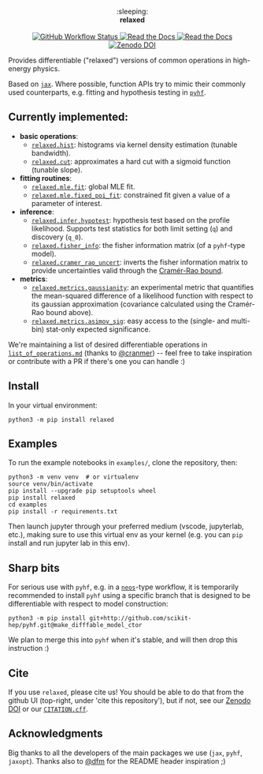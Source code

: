 <p align="center">
  :sleeping:<br>
  <strong>relaxed</strong><br>
  <br>
  <a href="https://github.com/gradhep/relaxed/actions">
    <img alt="GitHub Workflow Status" src="https://github.com/gradhep/relaxed/workflows/CI/badge.svg">
  </a>
  <a href="https://codecov.io/gh/gradhep/relaxed">
    <img alt="Read the Docs" src="https://codecov.io/gh/gradhep/relaxed/branch/main/graph/badge.svg?token=CJLGC7H7NY">
  </a>
  <a href="https://relaxed.readthedocs.io/en/latest/?badge=latest">
    <img alt="Read the Docs" src="https://readthedocs.org/projects/relaxed/badge/?version=latest">
  </a>
  <a href="https://zenodo.org/badge/latestdoi/264991846">
    <img alt="Zenodo DOI" src="https://zenodo.org/badge/264991846.svg">
  </a>
</p>


[actions-badge]:            https://github.com/gradhep/relaxed/workflows/CI/badge.svg
[actions-link]:             https://github.com/gradhep/relaxed/actions
[black-badge]:              https://img.shields.io/badge/code%20style-black-000000.svg
[black-link]:               https://github.com/psf/black
[conda-badge]:              https://img.shields.io/conda/vn/conda-forge/relaxed
[conda-link]:               https://github.com/conda-forge/relaxed-feedstock
[github-discussions-badge]: https://img.shields.io/static/v1?label=Discussions&message=Ask&color=blue&logo=github
[github-discussions-link]:  https://github.com/gradhep/relaxed/discussions
[gitter-badge]:             https://badges.gitter.im/https://github.com/gradhep/relaxed/community.svg
[gitter-link]:              https://gitter.im/https://github.com/gradhep/relaxed/community?utm_source=badge&utm_medium=badge&utm_campaign=pr-badge
[pypi-link]:                https://pypi.org/project/relaxed/
[pypi-platforms]:           https://img.shields.io/pypi/pyversions/relaxed
[pypi-version]:             https://badge.fury.io/py/relaxed.svg
[rtd-badge]:                https://readthedocs.org/projects/relaxed/badge/?version=latest
[rtd-link]:                 https://relaxed.readthedocs.io/en/latest/?badge=latest
[sk-badge]:                 https://scikit-hep.org/assets/images/Scikit--HEP-Project-blue.svg


Provides differentiable ("relaxed") versions of common operations in high-energy physics.

Based on [`jax`](http://github.com/google/jax). Where possible, function APIs try to mimic their commonly used counterparts, e.g. fitting and hypothesis testing in [`pyhf`](http://github.com/scikit-hep/pyhf).

## Currently implemented:
- **basic operations**:
  - [`relaxed.hist`](src/relaxed/ops/histograms.py): histograms via kernel density estimation (tunable bandwidth).
  - [`relaxed.cut`](src/relaxed/ops/cuts.py): approximates a hard cut with a sigmoid function (tunable slope).
- **fitting routines**:
  - [`relaxed.mle.fit`](src/relaxed/mle/global_fit.py): global MLE fit.
  - [`relaxed.mle.fixed_poi_fit`](src/relaxed/infer/hypothesis_test.py): constrained fit given a value of a parameter of interest.
- **inference**:
  - [`relaxed.infer.hypotest`](src/relaxed/infer/hypothesis_test.py): hypothesis test based on the profile likelihood. Supports test statistics for both limit setting (`q`) and discovery (`q_0`).
  - [`relaxed.fisher_info`](src/relaxed/ops/fisher_information.py): the fisher information matrix (of a `pyhf`-type model).
  - [`relaxed.cramer_rao_uncert`](src/relaxed/ops/fisher_information.py): inverts the fisher information matrix to provide uncertainties valid through the [Cramér-Rao bound](https://en.wikipedia.org/wiki/Cram%C3%A9r%E2%80%93Rao_bound).
- **metrics**:
  - [`relaxed.metrics.gaussianity`](src/relaxed/metrics/likelihood_gaussianity.py): an experimental metric that quantifies the mean-squared difference of a likelihood function with respect to its gaussian approximation (covariance calculated using the Cramér-Rao bound above).
  - [`relaxed.metrics.asimov_sig`](src/relaxed/metrics/significance.py): easy access to the (single- and multi-bin) stat-only expected significance.

We're maintaining a list of desired differentiable operations in [`list_of_operations.md`](list_of_operations.md) (thanks to [@cranmer](http://github.com/cranmer)) -- feel free to take inspiration or contribute with a PR if there's one you can handle :)

## Install
In your virtual environment:
```
python3 -m pip install relaxed
```

## Examples
To run the example notebooks in `examples/`, clone the repository, then:

```
python3 -m venv venv  # or virtualenv
source venv/bin/activate
pip install --upgrade pip setuptools wheel
pip install relaxed
cd examples
pip install -r requirements.txt
```

Then launch jupyter through your preferred medium (vscode, jupyterlab, etc.), making sure to use this virtual env as your kernel (e.g. you can `pip` install and run jupyter lab in this env).

## Sharp bits
For serious use with `pyhf`, e.g. in a [`neos`](http://github.com/gradhep/neos)-type workflow, it is temporarily recommended to install `pyhf` using a specific branch that is designed to be differentiable with respect to model construction:

```
python3 -m pip install git+http://github.com/scikit-hep/pyhf.git@make_difffable_model_ctor
```
We plan to merge this into `pyhf` when it's stable, and will then drop this instruction :)

## Cite
If you use `relaxed`, please cite us! You should be able to do that from the github UI (top-right, under 'cite this repository'), but if not, see our [Zenodo DOI](https://zenodo.org/badge/latestdoi/264991846) or our [`CITATION.cff`](CITATION.cff).

## Acknowledgments
Big thanks to all the developers of the main packages we use (`jax`, `pyhf`, `jaxopt`).
Thanks also to [@dfm](github.com/user/dfm) for the README header inspiration ;)
